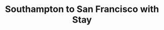 ---
category: luxury
title: Southampton to San Francisco with Stay
class: southampton-to-san-francisco-with-stay
cruiseline: Cunard, Queen Elizabeth
special-info: 3Nt stay in San Francisco & wine tour + overnight in New York
price: 2549
nights: 32
cruise-url: http://www.planetcruise.co.uk/cunard-cruises/queen-elizabeth/07-January-2017/105657?referrersiteid=970
---